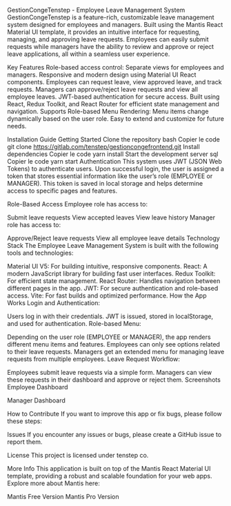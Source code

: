 GestionCongeTenstep - Employee Leave Management System
GestionCongeTenstep is a feature-rich, customizable leave management system designed for employees and managers. Built using the Mantis React Material UI template, it provides an intuitive interface for requesting, managing, and approving leave requests. Employees can easily submit requests while managers have the ability to review and approve or reject leave applications, all within a seamless user experience.


Key Features
Role-based access control: Separate views for employees and managers.
Responsive and modern design using Material UI React components.
Employees can request leave, view approved leave, and track requests.
Managers can approve/reject leave requests and view all employee leaves.
JWT-based authentication for secure access.
Built using React, Redux Toolkit, and React Router for efficient state management and navigation.
Supports Role-based Menu Rendering: Menu items change dynamically based on the user role.
Easy to extend and customize for future needs.

Installation Guide
Getting Started
Clone the repository
bash
Copier le code
git clone https://gitlab.com/tenstep/gestioncongefrontend.git
Install dependencies
Copier le code
yarn install
Start the development server
sql
Copier le code
yarn start
Authentication
This system uses JWT (JSON Web Tokens) to authenticate users. Upon successful login, the user is assigned a token that stores essential information like the user’s role (EMPLOYEE or MANAGER). This token is saved in local storage and helps determine access to specific pages and features.

Role-Based Access
Employee role has access to:

Submit leave requests
View accepted leaves
View leave history
Manager role has access to:

Approve/Reject leave requests
View all employee leave details
Technology Stack
The Employee Leave Management System is built with the following tools and technologies:

Material UI V5: For building intuitive, responsive components.
React: A modern JavaScript library for building fast user interfaces.
Redux Toolkit: For efficient state management.
React Router: Handles navigation between different pages in the app.
JWT: For secure authentication and role-based access.
Vite: For fast builds and optimized performance.
How the App Works
Login and Authentication:

Users log in with their credentials.
JWT is issued, stored in localStorage, and used for authentication.
Role-based Menu:

Depending on the user role (EMPLOYEE or MANAGER), the app renders different menu items and features.
Employees can only see options related to their leave requests.
Managers get an extended menu for managing leave requests from multiple employees.
Leave Request Workflow:

Employees submit leave requests via a simple form.
Managers can view these requests in their dashboard and approve or reject them.
Screenshots
Employee Dashboard

Manager Dashboard

How to Contribute
If you want to improve this app or fix bugs, please follow these steps:

Issues
If you encounter any issues or bugs, please create a GitHub issue to report them.

License
This project is licensed under tenstep co.

More Info
This application is built on top of the Mantis React Material UI template, providing a robust and scalable foundation for your web apps. Explore more about Mantis here:

Mantis Free Version
Mantis Pro Version